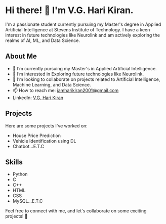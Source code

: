 # Hi there! 👋 I'm V.G. Hari Kiran.

I'm a passionate student currently pursuing my Master's degree in Applied Artificial Intelligence at Stevens Institute of Technology. I have a keen interest in future technologies like Neurolink and am actively exploring the realms of AI, ML, and Data Science.

## About Me
- 🔭 I’m currently pursuing my Master's in Applied Artificial Intelligence.
- 🌱 I’m interested in Exploring future technologies like Neurolink.
- 👯 I’m looking to collaborate on projects related to Artificial Intelligence, Machine Learning, and Data Science.
- 📫 How to reach me: [iamharikiran2001@gmail.com](mailto:iamharikiran2001@gmail.com)
- LinkedIn: [V.G. Hari Kiran](https://www.linkedin.com/in/vgharikiran7)

## Projects
Here are some projects I've worked on:
- House Price Prediction
- Vehicle Identification using DL
- Chatbot...E.T.C

## Skills
- Python
- C
- C++
- HTML
- CSS
- MySQL...E.T.C

Feel free to connect with me, and let's collaborate on some exciting projects! 🚀


<!---
HariKiran2001/HariKiran2001 is a ✨ special ✨ repository because its `README.md` (this file) appears on your GitHub profile.
You can click the Preview link to take a look at your changes.
--->
